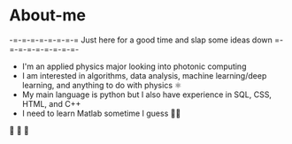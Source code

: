 # About-me
-=-=-=-=-=-=-=-= Just here for a good time and slap some ideas down =-=-=-=-=-=-=-=-=-

- I'm an applied physics major looking into photonic computing
- I am interested in algorithms, data analysis, machine learning/deep learning, and anything to do with physics ⚛️
- My main language is python but I also have experience in SQL, CSS, HTML, and C++
- I need to learn Matlab sometime I guess 🤷‍♂️

🏀 🥳 🍰
